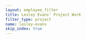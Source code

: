 ```yaml
---
layout: employee_filter
title: Lesley Evans’ Project Work
filter_type: project
name: lesley-evans
skip_index: true
---
```

